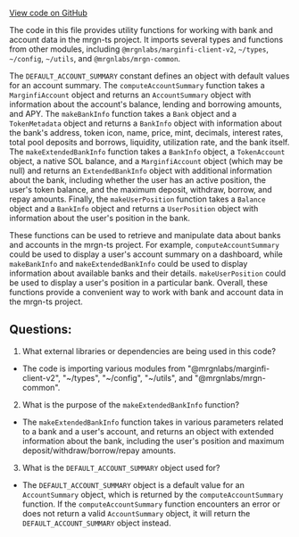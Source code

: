 [View code on GitHub](https://github.com/mrgnlabs/mrgn-ts/apps/marginfi-v2-ui/src/api/index.ts)

The code in this file provides utility functions for working with bank and account data in the mrgn-ts project. It imports several types and functions from other modules, including `@mrgnlabs/marginfi-client-v2`, `~/types`, `~/config`, `~/utils`, and `@mrgnlabs/mrgn-common`.

The `DEFAULT_ACCOUNT_SUMMARY` constant defines an object with default values for an account summary. The `computeAccountSummary` function takes a `MarginfiAccount` object and returns an `AccountSummary` object with information about the account's balance, lending and borrowing amounts, and APY. The `makeBankInfo` function takes a `Bank` object and a `TokenMetadata` object and returns a `BankInfo` object with information about the bank's address, token icon, name, price, mint, decimals, interest rates, total pool deposits and borrows, liquidity, utilization rate, and the bank itself. The `makeExtendedBankInfo` function takes a `BankInfo` object, a `TokenAccount` object, a native SOL balance, and a `MarginfiAccount` object (which may be null) and returns an `ExtendedBankInfo` object with additional information about the bank, including whether the user has an active position, the user's token balance, and the maximum deposit, withdraw, borrow, and repay amounts. Finally, the `makeUserPosition` function takes a `Balance` object and a `BankInfo` object and returns a `UserPosition` object with information about the user's position in the bank.

These functions can be used to retrieve and manipulate data about banks and accounts in the mrgn-ts project. For example, `computeAccountSummary` could be used to display a user's account summary on a dashboard, while `makeBankInfo` and `makeExtendedBankInfo` could be used to display information about available banks and their details. `makeUserPosition` could be used to display a user's position in a particular bank. Overall, these functions provide a convenient way to work with bank and account data in the mrgn-ts project.

## Questions:

1.  What external libraries or dependencies are being used in this code?

- The code is importing various modules from "@mrgnlabs/marginfi-client-v2", "~/types", "~/config", "~/utils", and "@mrgnlabs/mrgn-common".

2. What is the purpose of the `makeExtendedBankInfo` function?

- The `makeExtendedBankInfo` function takes in various parameters related to a bank and a user's account, and returns an object with extended information about the bank, including the user's position and maximum deposit/withdraw/borrow/repay amounts.

3. What is the `DEFAULT_ACCOUNT_SUMMARY` object used for?

- The `DEFAULT_ACCOUNT_SUMMARY` object is a default value for an `AccountSummary` object, which is returned by the `computeAccountSummary` function. If the `computeAccountSummary` function encounters an error or does not return a valid `AccountSummary` object, it will return the `DEFAULT_ACCOUNT_SUMMARY` object instead.
